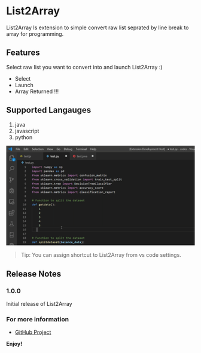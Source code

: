 # List2Array

List2Array Is extension to simple convert raw list seprated by line break to array for programming.

## Features

Select raw list you want to convert into and launch List2Array :)
- Select
- Launch
- Array Returned !!!


## Supported Langauges
1. java
2. javascript
3. python


![List 2 Array Image Loading](vscode.gif)

> Tip: You can assign shortcut to List2Array from vs code settings.


## Release Notes

### 1.0.0

Initial release of List2Array

### For more information

* [GitHub Project](https://github.com/AkashChikane/List2Array)

**Enjoy!**
